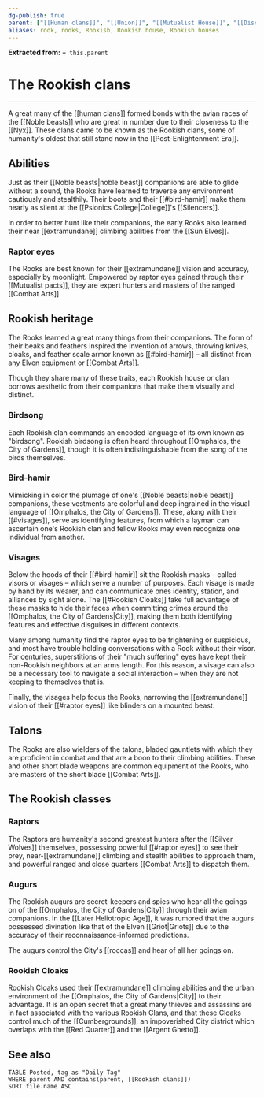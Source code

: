 ```yaml
---
dg-publish: true
parent: ["[[Human clans]]", "[[Union]]", "[[Mutualist House]]", "[[Discoveries in the Known World]]"]
aliases: rook, rooks, Rookish, Rookish house, Rookish houses
---
```

**Extracted from:** `= this.parent`
# The Rookish clans

---

A great many of the [[human clans]] formed bonds with the avian races of the [[Noble beasts]] who are great in number due to their closeness to the [[Nyx]]. These clans came to be known as the Rookish clans, some of humanity's oldest that still stand now in the [[Post-Enlightenment Era]].

## Abilities

Just as their [[Noble beasts|noble beast]] companions are able to glide without a sound, the Rooks have learned to traverse any environment cautiously and stealthily. Their boots and their [[#bird-hamir]] make them nearly as silent at the [[Psionics College|College]]'s [[Silencers]].

In order to better hunt like their companions, the early Rooks also learned their near [[extramundane]] climbing abilities from the [[Sun Elves]].

### Raptor eyes

The Rooks are best known for their [[extramundane]] vision and accuracy, especially by moonlight. Empowered by raptor eyes gained through their [[Mutualist pacts]], they are expert hunters and masters of the ranged [[Combat Arts]].

## Rookish heritage

The Rooks learned a great many things from their companions. The form of their beaks and feathers inspired the invention of arrows, throwing knives, cloaks, and feather scale armor known as [[#bird-hamir]] – all distinct from any Elven equipment or [[Combat Arts]].

Though they share many of these traits, each Rookish house or clan borrows aesthetic from their companions that make them visually and distinct.

### Birdsong

Each Rookish clan commands an encoded language of its own known as "birdsong". Rookish birdsong is often heard throughout [[Omphalos, the City of Gardens]], though it is often indistinguishable from the song of the birds themselves.

### Bird-hamir

Mimicking in color the plumage of one's [[Noble beasts|noble beast]] companions, these vestments are colorful and deep ingrained in the visual language of [[Omphalos, the City of Gardens]]. These, along with their [[#visages]], serve as identifying features, from which a layman can ascertain one's Rookish clan and fellow Rooks may even recognize one individual from another.

### Visages

Below the hoods of their [[#bird-hamir]] sit the Rookish masks – called visors or visages – which serve a number of purposes. Each visage is made by hand by its wearer, and can communicate ones identity, station, and alliances by sight alone. The [[#Rookish Cloaks]] take full advantage of these masks to hide their faces when committing crimes around the [[Omphalos, the City of Gardens|City]], making them both identifying features and effective disguises in different contexts.

Many among humanity find the raptor eyes to be frightening or suspicious, and most have trouble holding conversations with a Rook without their visor. For centuries, superstitions of their "much suffering" eyes have kept their non-Rookish neighbors at an arms length. For this reason, a visage can also be a necessary tool to navigate a social interaction – when they are not keeping to themselves that is.

Finally, the visages help focus the Rooks, narrowing the [[extramundane]] vision of their [[#raptor eyes]] like blinders on a mounted beast.

## Talons

The Rooks are also wielders of the talons, bladed gauntlets with which they are proficient in combat and that are a boon to their climbing abilities. These and other short blade weapons are common equipment of the Rooks, who are masters of the short blade [[Combat Arts]].

## The Rookish classes
### Raptors

The Raptors are humanity's second greatest hunters after the [[Silver Wolves]] themselves, possessing powerful [[#raptor eyes]] to see their prey, near-[[extramundane]] climbing and stealth abilities to approach them, and powerful ranged and close quarters [[Combat Arts]] to dispatch them.

### Augurs

The Rookish augurs are secret-keepers and spies who hear all the goings on of the [[Omphalos, the City of Gardens|City]] through their avian companions. In the [[Later Heliotropic Age]], it was rumored that the augurs possessed divination like that of the Elven [[Griot|Griots]] due to the accuracy of their reconnaissance-informed predictions.

The augurs control the City's [[roccas]] and hear of all her goings on.

### Rookish Cloaks

Rookish Cloaks used their [[extramundane]] climbing abilities and the urban environment of the [[Omphalos, the City of Gardens|City]] to their advantage. It is an open secret that a great many thieves and assassins are in fact associated with the various Rookish Clans, and that these Cloaks control much of the [[Cumbergrounds]], an impoverished City district which overlaps with the [[Red Quarter]] and the [[Argent Ghetto]].

## See also
```dataview
TABLE Posted, tag as "Daily Tag"
WHERE parent AND contains(parent, [[Rookish clans]])
SORT file.name ASC
```
